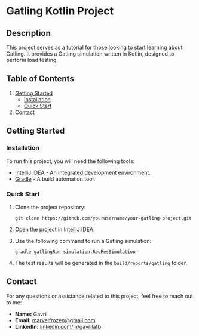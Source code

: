 # Gatling Kotlin Project

## Description

This project serves as a tutorial for those looking to start learning about Gatling. It provides a Gatling simulation written in Kotlin, designed to perform load testing.

## Table of Contents

1. [Getting Started](#getting-started)
    - [Installation](#installation)
    - [Quick Start](#quick-start)
2. [Contact](#contact)

## Getting Started

### Installation

To run this project, you will need the following tools:

- [IntelliJ IDEA](https://www.jetbrains.com/idea/download/) - An integrated development environment.
- [Gradle](https://gradle.org/install/) - A build automation tool.

### Quick Start

1. Clone the project repository:

    ```shell
    git clone https://github.com/yourusername/your-gatling-project.git
    ```

2. Open the project in IntelliJ IDEA.

3. Use the following command to run a Gatling simulation:

    ```shell
    gradle gatlingRun-simulation.ReqResSimulation
    ```

4. The test results will be generated in the `build/reports/gatling` folder.

## Contact

For any questions or assistance related to this project, feel free to reach out to me:

- **Name:** Gavril
- **Email:** [marvelfrozen@gmail.com](mailto:marvelfrozen@gmail.com)
- **LinkedIn:** [linkedin.com/in/gavrilafb](https://www.linkedin.com/in/gavrilafb)